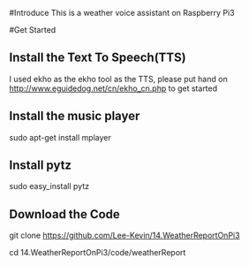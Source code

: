 
#Introduce
This is a weather voice assistant on Raspberry Pi3

#Get Started
## Install the Text To Speech(TTS) 
I used ekho as the ekho tool as the TTS, please put hand on http://www.eguidedog.net/cn/ekho_cn.php to get started
## Install the music player
sudo apt-get install mplayer

## Install pytz
sudo easy_install pytz

## Download the Code
git clone https://github.com/Lee-Kevin/14.WeatherReportOnPi3

cd 14.WeatherReportOnPi3/code/weatherReport
